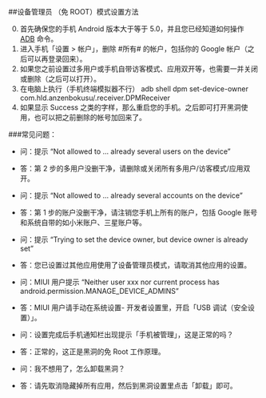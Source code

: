 ##设备管理员 （免 ROOT）模式设置方法

0. 首先确保您的手机 Android 版本大于等于 5.0，并且您已经知道如何操作 [ADB](https://sspai.com/post/23509) 命令。
1. 进入手机「设置 > 帐户」，删除 #所有# 的帐户，包括你的 Google 帐户（之后可以再登录回来）。
2. 如果您之前设置过多用户或手机自带访客模式、应用双开等，也需要一并关闭或删除（之后可以打开）。
3. 在电脑上执行（手机终端模拟器不行） adb shell dpm set-device-owner com.hld.anzenbokusu/.receiver.DPMReceiver 
4. 如果显示 Success 之类的字样，那么重启您的手机。之后即可打开黑洞使用，也可以把之前删除的帐号加回来了。

###常见问题：

- 问：提示 “Not allowed to ... already several users on the device”
- 答：第 2 步的多用户没删干净，请删除或关闭所有多用户/访客模式/应用双开。

- 问：提示 “Not allowed to ... already several accounts on the device”
- 答：第 1 步的账户没删干净，请注销您手机上所有的账户，包括 Google 账号和系统自带的如小米账户、三星账户等。

- 问：提示 “Trying to set the device owner, but device owner is already set”
- 答：您已设置过其他应用使用了设备管理员模式，请取消其他应用的设置。

- 问：MIUI 用户提示 “Neither user xxx nor current process has android.permission.MANAGE_DEVICE_ADMINS”
- 答：MIUI 用户请手动在系统设置- 开发者设置里，开启「USB 调试（安全设置）」。

- 问：设置完成后手机通知栏出现提示「手机被管理」，这是正常的吗？
- 答：正常的，这正是黑洞的免 Root 工作原理。

- 问：我不想用了，怎么卸载黑洞？
- 答：请先取消隐藏掉所有应用，然后到黑洞设置里点击「卸载」即可。

